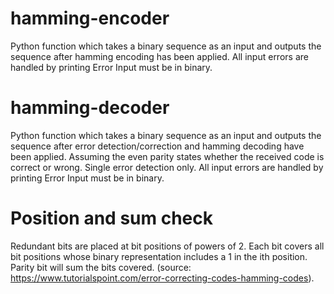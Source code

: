 # hamming-encoder
Python function which takes a binary sequence as an input and outputs the sequence after hamming encoding has been applied. 
All input errors are handled by printing Error
Input must be in binary.

# hamming-decoder
Python function which takes a binary sequence as an input and outputs the sequence after error detection/correction and hamming decoding have been applied. 
Assuming the even parity states whether the received code is correct or wrong. Single error detection only.
All input errors are handled by printing Error
Input must be in binary.


# Position and sum check
Redundant bits are placed at bit positions of powers of 2.
Each bit covers all bit positions whose binary representation includes a 1 in the ith position. Parity bit will sum the bits covered.
(source: https://www.tutorialspoint.com/error-correcting-codes-hamming-codes).


